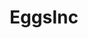 ---
title: EggsInc
crosslinks:
- EggInc
- theydidthemath
- todayilearned
- incremental_games
- FFBraveExvius
- '2012'
- tinytower
- animation
---